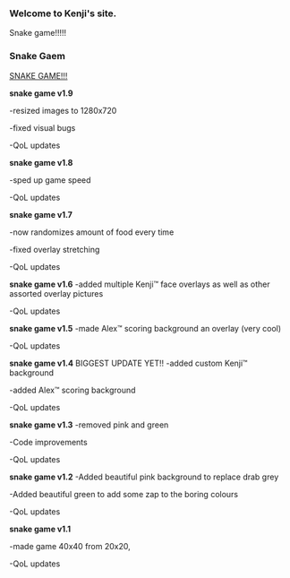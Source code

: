 ### Welcome to Kenji's site.
Snake game!!!!!

### Snake Gaem
[SNAKE GAME!!!](snakegame.html)

<b>snake game v1.9</b>

-resized images to 1280x720

-fixed visual bugs

-QoL updates

<b>snake game v1.8</b>

-sped up game speed

-QoL updates

<b>snake game v1.7</b> 

-now randomizes amount of food every time

-fixed overlay stretching

-QoL updates

<b>snake game v1.6</b>
-added multiple Kenji™ face overlays as well as other assorted overlay pictures

-QoL updates

<b>snake game v1.5</b>
-made Alex™ scoring background an overlay (very cool)

-QoL updates

<b>snake game v1.4</b>
BIGGEST UPDATE YET!!
-added custom Kenji™ background

-added Alex™ scoring background

-QoL updates

<b>snake game v1.3</b>
-removed pink and green

-Code improvements

-QoL updates

<b>snake game v1.2</b>
-Added beautiful pink background to replace drab grey

-Added beautiful green to add some zap to the boring colours

-QoL updates


<b>snake game v1.1</b>

-made game 40x40 from 20x20,

-QoL updates
